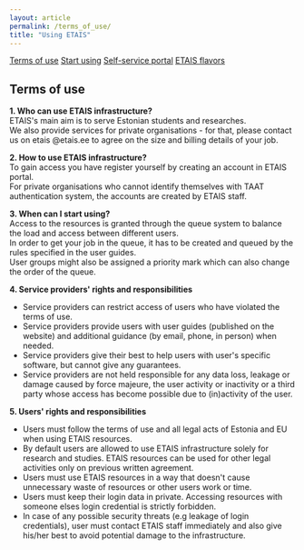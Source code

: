 ```yaml
---
layout: article
permalink: /terms_of_use/
title: "Using ETAIS"
---
```


<a href="../terms_of_use/" class="btn-success"> Terms of use</a>
<a href="../start_using/" class="btn-info"> Start using</a>
<a href="../self_service/" class="btn-info"> Self-service portal</a>
<a href="../openstack_flavors/" class="btn-info"> ETAIS flavors</a>

## Terms of use

**1. Who can use ETAIS infrastructure?**  
ETAIS's main aim is to serve Estonian students and researches.   
We also provide services for private organisations - for that, please contact us on etais @etais.ee to agree on the size and billing details of your job.

**2. How to use ETAIS infrastructure?**  
To gain access you have register yourself by creating an account in ETAIS portal.  
For private organisations who cannot identify themselves with TAAT authentication system, the accounts are created by ETAIS staff.  

**3. When can I start using?**  
Access to the resources is granted through the queue system to balance the load and access between different users.  
In order to get your job in the queue, it has to be created and queued by the rules specified in the user guides.  
User groups might also be assigned a priority mark which can also change the order of the queue.  

**4. Service providers' rights and responsibilities**  
- Service providers can restrict access of users who have violated the terms of use.  
- Service providers provide users with user guides (published on the website) and additional guidance (by email, phone, in person) when needed.  
- Service providers give their best to help users with user's specific software, but cannot give any guarantees.  
- Service providers are not held responsible for any data loss, leakage or damage caused by force majeure, the user activity or inactivity or a third party whose access has become possible due to (in)activity of the user.  

**5. Users' rights and responsibilities**  
- Users must follow the terms of use and all legal acts of Estonia and EU when using ETAIS resources.  
- By default users are allowed to use ETAIS infrastructure solely for research and studies. ETAIS resources can be used for other legal activities only on previous written agreement.  
- Users must use ETAIS resources in a way that doesn't cause unnecessary waste of resources or other users work or time.  
- Users must keep their login data in private. Accessing resources with someone elses login credential is strictly forbidden.  
- In case of any possible security threats (e.g leakage of login credentials), user must contact ETAIS staff immediately and also give his/her best to avoid potential damage to the infrastructure.  

